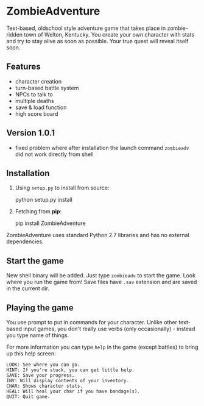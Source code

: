 # ZombieAdventure

Text-based, oldschool style adventure game that takes place in zombie-ridden town of Welton, Kentucky. You create your own character with stats and try to stay alive as soon as possible. Your true quest will reveal itself soon.


## Features

- character creation
- turn-based battle system
- NPCs to talk to
- multiple deaths
- save & load function
- high score board


## Version 1.0.1

- fixed problem where after installation the launch command `zombieadv` did not work directly from shell


## Installation

1. Using `setup.py` to install from source:

	python setup.py install

2. Fetching from __pip__:

	pip install ZombieAdventure

ZombieAdventure uses standard Python 2.7 libraries and has no external dependencies.


## Start the game

New shell binary will be added. Just type `zombieadv` to start the game.
Look where you run the game from! Save files have `.sav` extension and are saved in the current dir.


## Playing the game

You use prompt to put in commands for your character. Unlike other text-based input games, you don't really use verbs (only occasionally) - instead you type name of things.

For more information you can type `help` in the game (except battles) to bring up this help screen:

	LOOK: See where you can go.
	HINT: If you're stuck, you can get little help.
	SAVE: Save your progress.
	INV: Will display contents of your inventory.
	CHAR: Shows character stats.
	HEAL: Will heal your char if you have bandage(s).
	QUIT: Quit game.

